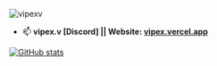 <p align="left"> <img src="https://komarev.com/ghpvc/?username=vipexv&label=Profile%20views&color=0e75b6&style=flat" alt="vipexv" /> </p>

- 📫 **vipex.v [Discord] || Website: [vipex.vercel.app](https://vipex.vercel.app)**

[![GitHub stats](https://github-readme-stats.vercel.app/api?username=vipexv)](https://github.com/anuraghazra/github-readme-stats)
